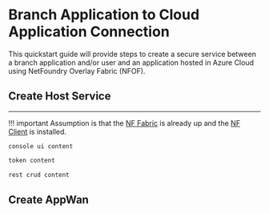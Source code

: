 # Branch Application to Cloud Application Connection
This quickstart guide will provide steps to create a secure service between a branch application and/or user and an application hosted in Azure Cloud using NetFoundry Overlay Fabric (NFOF).

## Create Host Service
------------

!!! important
    Assumption is that the [NF Fabric](../netfoundry/fabric.md) is already up and the [NF Client](../netfoundry/client.md) is installed.

```Console tab="Console UI"
console ui content
```

```Python tab="NF Token - Python"
token content
```

```Python tab="NF REST CRUD - Python"
rest crud content
```

## Create AppWan
